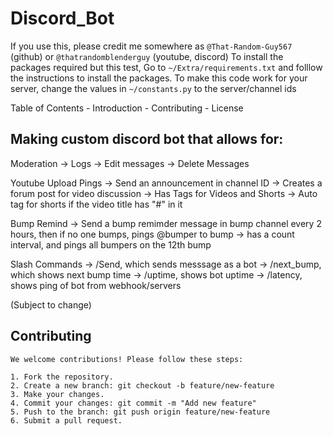 # Discord_Bot
If you use this, please credit me somewhere as `@That-Random-Guy567` (github) or `@thatrandomblenderguy` (youtube, discord)
To install the packages required but this test, Go to `~/Extra/requirements.txt` and folllow the instructions to install the packages.
To make this code work for your server, change the values in `~/constants.py` to the server/channel ids

Table of Contents
    - Introduction
    - Contributing
    - License

## Making custom discord bot that allows for:

Moderation
    -> Logs
        -> Edit messages
        -> Delete Messages

Youtube Upload Pings
    -> Send an announcement in channel ID
    -> Creates a forum post for video discussion
        -> Has Tags for Videos and Shorts
            -> Auto tag for shorts if the video title has "#" in it

Bump Remind
    -> Send a bump remimder message in bump channel every 2 hours, then if no one bumps, pings @bumper to bump
    -> has a count interval, and pings all bumpers on the 12th bump

Slash Commands
    -> /Send, which sends messsage as a bot
    -> /next_bump, which shows next bump time
    -> /uptime, shows bot uptime
    -> /latency, shows ping of bot from webhook/servers


(Subject to change)

## Contributing
    We welcome contributions! Please follow these steps:

    1. Fork the repository.
    2. Create a new branch: git checkout -b feature/new-feature
    3. Make your changes.
    4. Commit your changes: git commit -m "Add new feature"
    5. Push to the branch: git push origin feature/new-feature
    6. Submit a pull request.